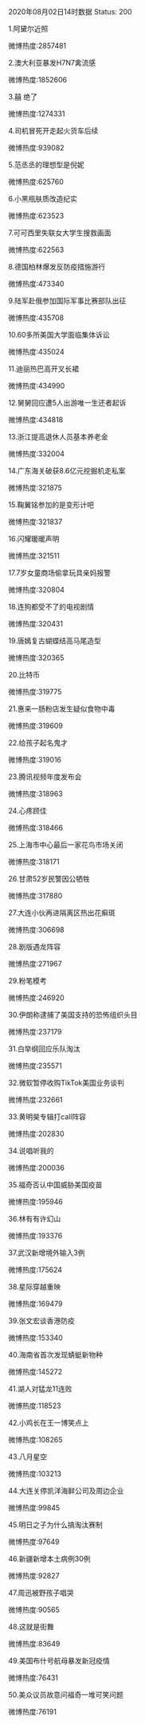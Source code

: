 2020年08月02日14时数据
Status: 200

1.阿黛尔近照

微博热度:2857481

2.澳大利亚暴发H7N7禽流感

微博热度:1852606

3.囍 绝了

微博热度:1274331

4.司机冒死开走起火货车后续

微博热度:939082

5.范丞丞的理想型是倪妮

微博热度:625760

6.小黑瓶肤质改造纪实

微博热度:623523

7.可可西里失联女大学生搜救画面

微博热度:622563

8.德国柏林爆发反防疫措施游行

微博热度:473340

9.陆军赴俄参加国际军事比赛部队出征

微博热度:435708

10.60多所美国大学面临集体诉讼

微博热度:435024

11.迪丽热巴高开叉长裙

微博热度:434990

12.舅舅回应遭5人出游唯一生还者起诉

微博热度:434818

13.浙江提高退休人员基本养老金

微博热度:332004

14.广东海关破获8.6亿元挖掘机走私案

微博热度:321875

15.鞠翼铭参加的是变形计吧

微博热度:321837

16.闪耀暖暖声明

微博热度:321511

17.7岁女童商场偷拿玩具亲妈报警

微博热度:320804

18.连狗都受不了的电视剧情

微博热度:320431

19.唐嫣复古蝴蝶结高马尾造型

微博热度:320365

20.比特币

微博热度:319775

21.惠来一肠粉店发生疑似食物中毒

微博热度:319609

22.给孩子起名鬼才

微博热度:319016

23.腾讯视频年度发布会

微博热度:318963

24.心疼顾佳

微博热度:318466

25.上海市中心最后一家花鸟市场关闭

微博热度:318171

26.甘肃52岁民警因公牺牲

微博热度:317880

27.大连小伙再进隔离区热出花癣斑

微博热度:306698

28.剧版遇龙阵容

微博热度:271967

29.粉笔模考

微博热度:246920

30.伊朗称逮捕了美国支持的恐怖组织头目

微博热度:237179

31.白举纲回应乐队淘汰

微博热度:235571

32.微软暂停收购TikTok美国业务谈判

微博热度:232661

33.黄明昊专辑打call阵容

微博热度:202830

34.说唱听我的

微博热度:200036

35.福奇否认中国威胁美国疫苗

微博热度:195946

36.林有有许幻山

微博热度:193376

37.武汉新增境外输入3例

微博热度:175624

38.星际穿越重映

微博热度:169479

39.张文宏谈香港防疫

微博热度:153340

40.海南省首次发现蜻蜓新物种

微博热度:145272

41.湖人对猛龙11连败

微博热度:118523

42.小鸡长在王一博笑点上

微博热度:108265

43.八月星空

微博热度:103213

44.大连关停凯洋海鲜公司及周边企业

微博热度:99845

45.明日之子为什么搞淘汰赛制

微博热度:97649

46.新疆新增本土病例30例

微博热度:92827

47.周迅被野孩子唱哭

微博热度:90565

48.这就是街舞

微博热度:83649

49.美国布什号航母暴发新冠疫情

微博热度:76431

50.美众议员故意问福奇一堆可笑问题

微博热度:76191

